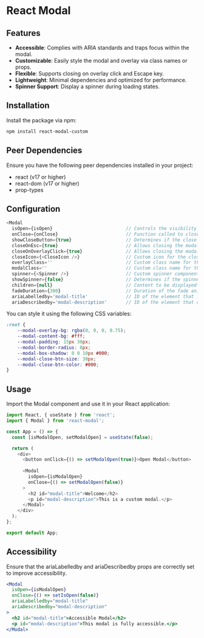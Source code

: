 # React Modal

## Features

- **Accessible**: Complies with ARIA standards and traps focus within the modal.
- **Customizable**: Easily style the modal and overlay via class names or props.
- **Flexible**: Supports closing on overlay click and Escape key.
- **Lightweight**: Minimal dependencies and optimized for performance.
- **Spinner Support**: Display a spinner during loading states.

## Installation

Install the package via npm:

```bash
npm install react-modal-custom
```

## Peer Dependencies
Ensure you have the following peer dependencies installed in your project:
- react (v17 or higher)
- react-dom (v17 or higher)
- prop-types

## Configuration
```js
<Modal
  isOpen={isOpen}                           // Controls the visibility of the modal.
  onClose={onClose}                         // Function called to close the modal.   
  showCloseButton={true}                    // Determines if the close button is displayed.
  closeOnEsc={true}                         // Allows closing the modal with the Escape key.
  closeOnOverlayClick={true}                // Allows closing the modal by clicking on the overlay.
  closeIcon={<CloseIcon />}                 // Custom icon for the close button.
  overlayClass=''                           // Custom class name for the overlay.
  modalClass=''                             // Custom class name for the modal content.
  spinner={<Spinner />}                     // Custom spinner component to show during loading states.
  showSpinner={false}                       // Determines if the spinner is displayed.
  children={null}                           // Content to be displayed inside the modal.
  fadeDuration={300}                        // Duration of the fade animation in milliseconds.
  ariaLabelledby='modal-title'              // ID of the element that labels the modal.
  ariaDescribedby='modal-description'       // ID of the element that describes the modal.
```

You can style it using the following CSS variables:

```css
:root {
    --modal-overlay-bg: rgba(0, 0, 0, 0.75);
    --modal-content-bg: #fff;
    --modal-padding: 15px 30px;
    --modal-border-radius: 8px;
    --modal-box-shadow: 0 0 10px #000;
    --modal-close-btn-size: 30px;
    --modal-close-btn-color: #000;
}
```

## Usage

Import the Modal component and use it in your React application:

```js
import React, { useState } from 'react';
import { Modal } from 'react-modal';

const App = () => {
  const [isModalOpen, setModalOpen] = useState(false);

  return (
    <div>
      <button onClick={() => setModalOpen(true)}>Open Modal</button>
      
      <Modal 
        isOpen={isModalOpen} 
        onClose={() => setModalOpen(false)}
      >
        <h2 id="modal-title">Welcome</h2>
        <p id="modal-description">This is a custom modal.</p>
      </Modal>
    </div>
  );
};

export default App;
```

## Accessibility

Ensure that the ariaLabelledby and ariaDescribedby props are correctly set to improve accessibility.

```jsx
<Modal 
  isOpen={isModalOpen} 
  onClose={() => setIsOpen(false)}
  ariaLabelledby="modal-title"
  ariaDescribedby="modal-description"
>
  <h2 id="modal-title">Accessible Modal</h2>
  <p id="modal-description">This modal is fully accessible.</p>
</Modal>
```
